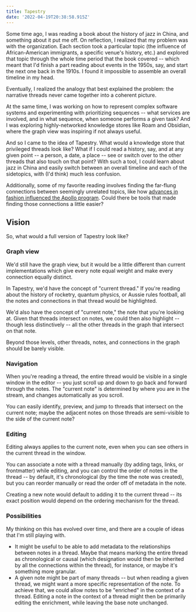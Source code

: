```yaml
---
title: Tapestry
date: '2022-04-19T20:38:58.915Z'
---
```


Some time ago, I was reading a book about the history of jazz in China, and something about it put me off. On reflection, I realized that my problem was with the organization. Each section took a particular topic (the influence of African-American immigrants, a specific venue's history, etc.) and explored that topic through the whole time period that the book covered -- which meant that I'd finish a part reading about events in the 1950s, say, and start the next one back in the 1910s. I found it impossible to assemble an overall timeline in my head.

Eventually, I realized the analogy that best explained the problem: the narrative threads never came together into a coherent picture.

At the same time, I was working on how to represent complex software systems and experimenting with prioritizing sequences -- what services are involved, and in what sequence, when someone performs a given task? And I was exploring highly-networked knowledge stores like Roam and Obsidian, where the graph view was inspiring if not always useful.

And so I came to the idea of Tapestry. What would a knowledge store that privileged threads look like? What if I could read a history, say, and at any given point -- a person, a date, a place -- see or switch over to the other threads that also touch on that point? With such a tool, I could learn about jazz in China and easily switch between an overall timeline and each of the sidetopics, with (I'd think) much less confusion.

Additionally, some of my favorite reading involves finding the far-flung connections between seemingly unrelated topics, like how [advances in fashion influenced the Apollo program](https://glamourdaze.com/2019/07/playtex-from-bras-to-space-suits-on-apollo-11.html). Could there be tools that made finding those connections a little easier?

## Vision
So, what would a full version of Tapestry look like?

### Graph view
We'd still have the graph view, but it would be a little different than current implementations which give every note equal weight and make every connection equally distinct.

In Tapestry, we'd have the concept of "current thread." If you're reading about the history of rocketry, quantum physics, or Aussie rules football, all the notes and connections in that thread would be highlighted.

We'd also have the concept of "current note," the note that you're looking at. Given that threads intersect on notes, we could then also highlight -- though less distinctively -- all the other threads in the graph that intersect on that note.

Beyond those levels, other threads, notes, and connections in the graph should be barely visible.

### Navigation
When you're reading a thread, the entire thread would be visible in a single window in the editor -- you just scroll up and down to go back and forward through the notes. The "current note" is determined by where you are in the stream, and changes automatically as you scroll.

You can easily identify, preview, and jump to threads that intersect on the current note; maybe the adjacent notes on those threads are semi-visible to the side of the current note?

### Editing
Editing always applies to the current note, even when you can see others in the current thread in the window.

You can associate a note with a thread manually (by adding tags, links, or frontmatter) while editing, and you can control the order of notes in the thread -- by default, it's chronological (by the time the note was created), but you can reorder manually or read the order off of metadata in the note.

Creating a new note would default to adding it to the current thread -- its exact position would depend on the ordering mechanism for the thread.

### Possibilities
My thinking on this has evolved over time, and there are a couple of ideas that I'm still playing with.

- It might be useful to be able to add metadata to the relationships between notes in a thread. Maybe that means marking the entire thread as chronological or causal (which designation would then be inherited by all the connections within the thread), for instance, or maybe it's something more granular.
- A given note might be part of many threads -- but when reading a given thread, we might want a more specific representation of the note. To achieve that, we could allow notes to be "enriched" in the context of a thread. Editing a note in the context of a thread might then be primarily editing the enrichment, while leaving the base note unchanged.